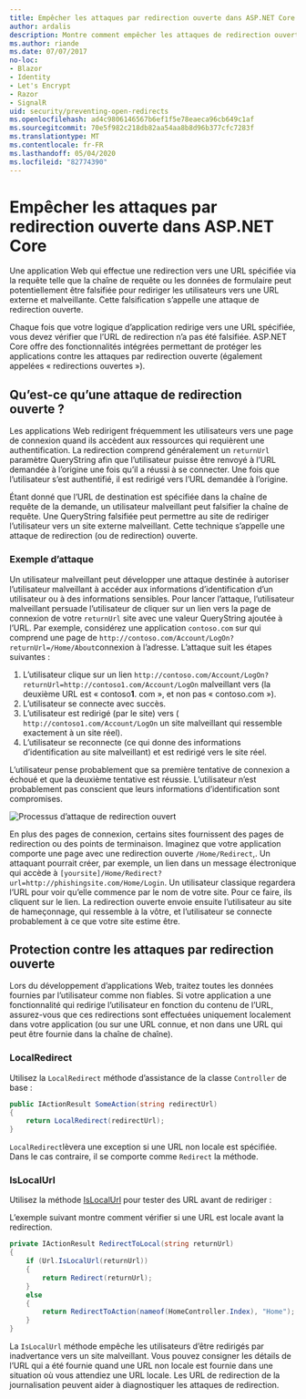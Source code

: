 ```yaml
---
title: Empêcher les attaques par redirection ouverte dans ASP.NET Core
author: ardalis
description: Montre comment empêcher les attaques de redirection ouvertes contre une application ASP.NET Core
ms.author: riande
ms.date: 07/07/2017
no-loc:
- Blazor
- Identity
- Let's Encrypt
- Razor
- SignalR
uid: security/preventing-open-redirects
ms.openlocfilehash: ad4c9806146567b6ef1f5e78eaeca96cb649c1af
ms.sourcegitcommit: 70e5f982c218db82aa54aa8b8d96b377cfc7283f
ms.translationtype: MT
ms.contentlocale: fr-FR
ms.lasthandoff: 05/04/2020
ms.locfileid: "82774390"
---
```

# <a name="prevent-open-redirect-attacks-in-aspnet-core"></a>Empêcher les attaques par redirection ouverte dans ASP.NET Core

Une application Web qui effectue une redirection vers une URL spécifiée via la requête telle que la chaîne de requête ou les données de formulaire peut potentiellement être falsifiée pour rediriger les utilisateurs vers une URL externe et malveillante. Cette falsification s’appelle une attaque de redirection ouverte.

Chaque fois que votre logique d’application redirige vers une URL spécifiée, vous devez vérifier que l’URL de redirection n’a pas été falsifiée. ASP.NET Core offre des fonctionnalités intégrées permettant de protéger les applications contre les attaques par redirection ouverte (également appelées « redirections ouvertes »).

## <a name="what-is-an-open-redirect-attack"></a>Qu’est-ce qu’une attaque de redirection ouverte ?

Les applications Web redirigent fréquemment les utilisateurs vers une page de connexion quand ils accèdent aux ressources qui requièrent une authentification. La redirection comprend généralement un `returnUrl` paramètre QueryString afin que l’utilisateur puisse être renvoyé à l’URL demandée à l’origine une fois qu’il a réussi à se connecter. Une fois que l’utilisateur s’est authentifié, il est redirigé vers l’URL demandée à l’origine.

Étant donné que l’URL de destination est spécifiée dans la chaîne de requête de la demande, un utilisateur malveillant peut falsifier la chaîne de requête. Une QueryString falsifiée peut permettre au site de rediriger l’utilisateur vers un site externe malveillant. Cette technique s’appelle une attaque de redirection (ou de redirection) ouverte.

### <a name="an-example-attack"></a>Exemple d’attaque

Un utilisateur malveillant peut développer une attaque destinée à autoriser l’utilisateur malveillant à accéder aux informations d’identification d’un utilisateur ou à des informations sensibles. Pour lancer l’attaque, l’utilisateur malveillant persuade l’utilisateur de cliquer sur un lien vers la page de connexion de votre `returnUrl` site avec une valeur QueryString ajoutée à l’URL. Par exemple, considérez une application `contoso.com` sur qui comprend une page de `http://contoso.com/Account/LogOn?returnUrl=/Home/About`connexion à l’adresse. L’attaque suit les étapes suivantes :

1. L’utilisateur clique sur un lien `http://contoso.com/Account/LogOn?returnUrl=http://contoso1.com/Account/LogOn` malveillant vers (la deuxième URL est « contoso**1**. com », et non pas « contoso.com »).
2. L’utilisateur se connecte avec succès.
3. L’utilisateur est redirigé (par le site) vers ( `http://contoso1.com/Account/LogOn` un site malveillant qui ressemble exactement à un site réel).
4. L’utilisateur se reconnecte (ce qui donne des informations d’identification au site malveillant) et est redirigé vers le site réel.

L’utilisateur pense probablement que sa première tentative de connexion a échoué et que la deuxième tentative est réussie. L’utilisateur n’est probablement pas conscient que leurs informations d’identification sont compromises.

![Processus d’attaque de redirection ouvert](preventing-open-redirects/_static/open-redirection-attack-process.png)

En plus des pages de connexion, certains sites fournissent des pages de redirection ou des points de terminaison. Imaginez que votre application comporte une page avec une redirection ouverte `/Home/Redirect`,. Un attaquant pourrait créer, par exemple, un lien dans un message électronique qui accède à `[yoursite]/Home/Redirect?url=http://phishingsite.com/Home/Login`. Un utilisateur classique regardera l’URL pour voir qu’elle commence par le nom de votre site. Pour ce faire, ils cliquent sur le lien. La redirection ouverte envoie ensuite l’utilisateur au site de hameçonnage, qui ressemble à la vôtre, et l’utilisateur se connecte probablement à ce que votre site estime être.

## <a name="protecting-against-open-redirect-attacks"></a>Protection contre les attaques par redirection ouverte

Lors du développement d’applications Web, traitez toutes les données fournies par l’utilisateur comme non fiables. Si votre application a une fonctionnalité qui redirige l’utilisateur en fonction du contenu de l’URL, assurez-vous que ces redirections sont effectuées uniquement localement dans votre application (ou sur une URL connue, et non dans une URL qui peut être fournie dans la chaîne de chaîne).

### <a name="localredirect"></a>LocalRedirect

Utilisez la `LocalRedirect` méthode d’assistance de la classe `Controller` de base :

```csharp
public IActionResult SomeAction(string redirectUrl)
{
    return LocalRedirect(redirectUrl);
}
```

`LocalRedirect`lèvera une exception si une URL non locale est spécifiée. Dans le cas contraire, il se comporte comme `Redirect` la méthode.

### <a name="islocalurl"></a>IsLocalUrl

Utilisez la méthode [IsLocalUrl](/dotnet/api/Microsoft.AspNetCore.Mvc.IUrlHelper.islocalurl#Microsoft_AspNetCore_Mvc_IUrlHelper_IsLocalUrl_System_String_) pour tester des URL avant de rediriger :

L’exemple suivant montre comment vérifier si une URL est locale avant la redirection.

```csharp
private IActionResult RedirectToLocal(string returnUrl)
{
    if (Url.IsLocalUrl(returnUrl))
    {
        return Redirect(returnUrl);
    }
    else
    {
        return RedirectToAction(nameof(HomeController.Index), "Home");
    }
}
```

La `IsLocalUrl` méthode empêche les utilisateurs d’être redirigés par inadvertance vers un site malveillant. Vous pouvez consigner les détails de l’URL qui a été fournie quand une URL non locale est fournie dans une situation où vous attendiez une URL locale. Les URL de redirection de la journalisation peuvent aider à diagnostiquer les attaques de redirection.
